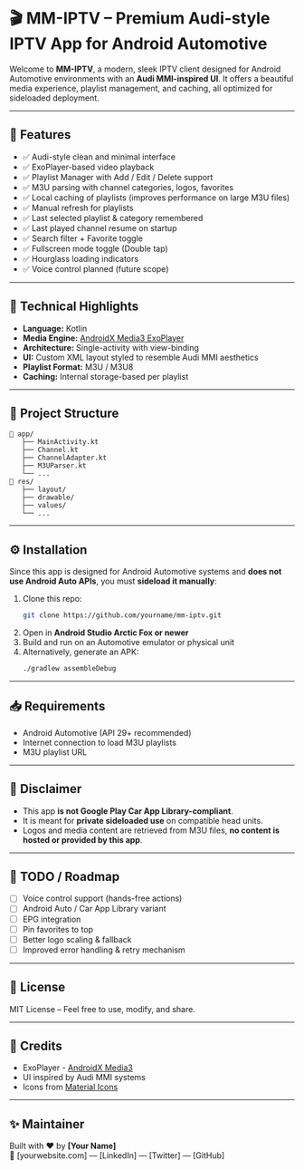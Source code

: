 # 🎬 MM-IPTV – Premium Audi-style IPTV App for Android Automotive

Welcome to **MM-IPTV**, a modern, sleek IPTV client designed for Android Automotive environments with an **Audi MMI-inspired UI**. It offers a beautiful media experience, playlist management, and caching, all optimized for sideloaded deployment.

---

## 🚗 Features

- ✅ Audi-style clean and minimal interface
- ✅ ExoPlayer-based video playback
- ✅ Playlist Manager with Add / Edit / Delete support
- ✅ M3U parsing with channel categories, logos, favorites
- ✅ Local caching of playlists (improves performance on large M3U files)
- ✅ Manual refresh for playlists
- ✅ Last selected playlist & category remembered
- ✅ Last played channel resume on startup
- ✅ Search filter + Favorite toggle
- ✅ Fullscreen mode toggle (Double tap)
- ✅ Hourglass loading indicators
- ✅ Voice control planned (future scope)

---


## 🧠 Technical Highlights

- **Language:** Kotlin  
- **Media Engine:** [AndroidX Media3 ExoPlayer](https://developer.android.com/media/media3)  
- **Architecture:** Single-activity with view-binding  
- **UI:** Custom XML layout styled to resemble Audi MMI aesthetics  
- **Playlist Format:** M3U / M3U8  
- **Caching:** Internal storage-based per playlist  

---

## 📂 Project Structure

```
📁 app/
   ├── MainActivity.kt
   ├── Channel.kt
   ├── ChannelAdapter.kt
   ├── M3UParser.kt
   └── ...
📁 res/
   ├── layout/
   ├── drawable/
   ├── values/
   └── ...
```

---

## ⚙️ Installation

Since this app is designed for Android Automotive systems and **does not use Android Auto APIs**, you must **sideload it manually**:

1. Clone this repo:
   ```bash
   git clone https://github.com/yourname/mm-iptv.git
   ```
2. Open in **Android Studio Arctic Fox or newer**
3. Build and run on an Automotive emulator or physical unit
4. Alternatively, generate an APK:
   ```bash
   ./gradlew assembleDebug
   ```

---

## 📥 Requirements

- Android Automotive (API 29+ recommended)
- Internet connection to load M3U playlists
- M3U playlist URL

---

## 🚫 Disclaimer

- This app **is not Google Play Car App Library-compliant**.
- It is meant for **private sideloaded use** on compatible head units.
- Logos and media content are retrieved from M3U files, **no content is hosted or provided by this app**.

---

## 📌 TODO / Roadmap

- [ ] Voice control support (hands-free actions)
- [ ] Android Auto / Car App Library variant
- [ ] EPG integration
- [ ] Pin favorites to top
- [ ] Better logo scaling & fallback
- [ ] Improved error handling & retry mechanism

---

## 📄 License

MIT License – Feel free to use, modify, and share.

---

## 💬 Credits

- ExoPlayer - [AndroidX Media3](https://developer.android.com/media/media3)
- UI inspired by Audi MMI systems
- Icons from [Material Icons](https://fonts.google.com/icons)

---

## ✨ Maintainer

Built with ❤️ by **[Your Name]**  
🔗 [yourwebsite.com] — [LinkedIn] — [Twitter] — [GitHub]
